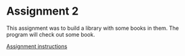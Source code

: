 # Assignment 2

This assignment was to build a library with some books in them. The program will check out some book. 

[Assignment instructions](https://gmierzwinski.github.io/bishops/cs321/resources/CS321_Assignment_2_Objects.pdf)
